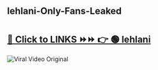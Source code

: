 
 ## lehlani-Only-Fans-Leaked

# <h2><a href="https://clipsfans.com/lehlani&ref=git">🔗 Click to LINKS ⏩⏩ 👉 🟢 lehlani </a></h2>

<a href="https://clipsfans.com/lehlani&ref=git" rel="nofollow" data-target="animated-image.originalLink"><img src="https://i.ibb.co.com/xMMVF88/686577567.gif" alt="Viral Video Original" style="max-width: 100%; display: inline-block;" data-target="animated-image.originalImage"></a>
